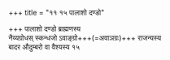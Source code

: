 +++
title = "११ १५ पालाशो दण्डो"

+++
पालाशो दण्डो ब्राह्मणस्य  
नैय्यग्रोधस् स्कन्धजो ऽवाङ्ग्रो+++(=अवाञग्रः)+++ राजन्यस्य  
बादर औदुम्बरो वा वैश्यस्य १५  
